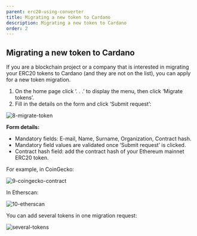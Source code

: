 ```yaml
---
parent: erc20-using-converter
title: Migrating a new token to Cardano
description: Migrating a new token to Cardano
order: 2
---
```


## Migrating a new token to Cardano

If you are a blockchain project or a company that is interested in migrating your ERC20 tokens to Cardano (and they are not on the list), you can apply for a new token migration.

1. On the home page click ‘. . .’ to display the menu, then click ‘Migrate tokens’.
2. Fill in the details on the form and click ‘Submit request’:

![8-migrate-token](https://ucarecdn.com/72716798-0b36-4264-8239-e38651b30ff2/)

**Form details:**

+ Mandatory fields: E-mail, Name, Surname, Organization, Contract hash.
+ Mandatory field values are validated once ‘Submit request’ is clicked.
+ Contract hash field: add the contract hash of your Ethereum mainnet ERC20 token. 

For example, in CoinGecko: 

![9-coingecko-contract](https://ucarecdn.com/8dd55dfc-51dc-4a15-b54a-75167008137a/)

In Etherscan:

![10-etherscan](https://ucarecdn.com/55906960-ec0d-4719-9cae-a7fde405d06a/)

You can add several tokens in one migration request:

![several-tokens](https://ucarecdn.com/c029afb4-bfe2-41f8-a493-09023fe27794/)
